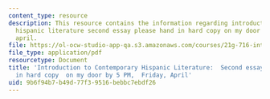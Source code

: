 ```yaml
---
content_type: resource
description: This resource contains the information regarding introduction to contemporary
  hispanic literature second essay please hand in hard copy on my door by 5 PM,  friday,
  april.
file: https://ol-ocw-studio-app-qa.s3.amazonaws.com/courses/21g-716-introduction-to-contemporary-hispanic-literature-spring-2005/9b6f94b7b49d77f39516bebbc7ebdf26_MIT21G_716S05_sec_essay.pdf
file_type: application/pdf
resourcetype: Document
title: 'Introduction to Contemporary Hispanic Literature:  Second essay:  Please hand-
  in hard copy  on my door by 5 PM,  Friday, April'
uid: 9b6f94b7-b49d-77f3-9516-bebbc7ebdf26
---
```

